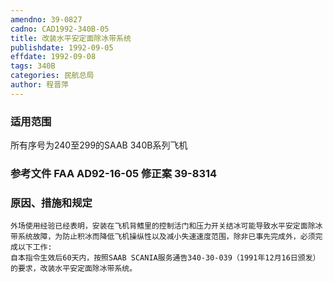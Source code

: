 ```yaml
---
amendno: 39-0827
cadno: CAD1992-340B-05
title: 改装水平安定面除冰带系统
publishdate: 1992-09-05
effdate: 1992-09-08
tags: 340B
categories: 民航总局
author: 程晋萍
---
```


### 适用范围 
所有序号为240至299的SAAB 340B系列飞机

<!--more-->
### 参考文件    FAA AD92-16-05 修正案 39-8314 

### 原因、措施和规定 
    外场使用经验已经表明，安装在飞机背鳍里的控制活门和压力开关结冰可能导致水平安定面除冰带系统故障，为防止积冰而降低飞机操纵性以及减小失速速度范围，除非已事先完成外，必须完成以下工作: 
    自本指令生效后60天内，按照SAAB SCANIA服务通告340-30-039（1991年12月16日颁发）的要求，改装水平安定面除冰带系统。
